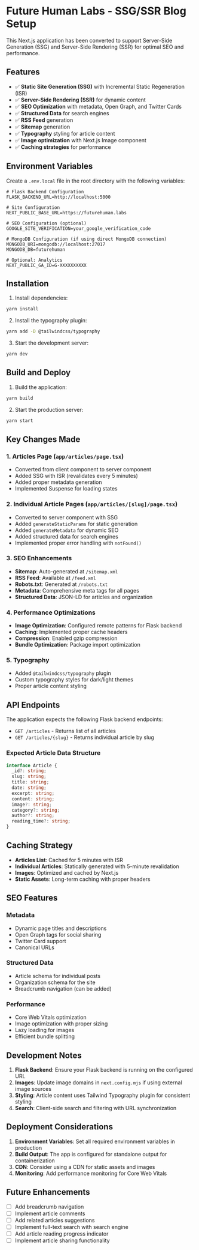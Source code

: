 # Future Human Labs - SSG/SSR Blog Setup

This Next.js application has been converted to support Server-Side Generation (SSG) and Server-Side Rendering (SSR) for optimal SEO and performance.

## Features

- ✅ **Static Site Generation (SSG)** with Incremental Static Regeneration (ISR)
- ✅ **Server-Side Rendering (SSR)** for dynamic content
- ✅ **SEO Optimization** with metadata, Open Graph, and Twitter Cards
- ✅ **Structured Data** for search engines
- ✅ **RSS Feed** generation
- ✅ **Sitemap** generation
- ✅ **Typography** styling for article content
- ✅ **Image optimization** with Next.js Image component
- ✅ **Caching strategies** for performance

## Environment Variables

Create a `.env.local` file in the root directory with the following variables:

```env
# Flask Backend Configuration
FLASK_BACKEND_URL=http://localhost:5000

# Site Configuration
NEXT_PUBLIC_BASE_URL=https://futurehuman.labs

# SEO Configuration (optional)
GOOGLE_SITE_VERIFICATION=your_google_verification_code

# MongoDB Configuration (if using direct MongoDB connection)
MONGODB_URI=mongodb://localhost:27017
MONGODB_DB=futurehuman

# Optional: Analytics
NEXT_PUBLIC_GA_ID=G-XXXXXXXXXX
```

## Installation

1. Install dependencies:

```bash
yarn install
```

2. Install the typography plugin:

```bash
yarn add -D @tailwindcss/typography
```

3. Start the development server:

```bash
yarn dev
```

## Build and Deploy

1. Build the application:

```bash
yarn build
```

2. Start the production server:

```bash
yarn start
```

## Key Changes Made

### 1. Articles Page (`app/articles/page.tsx`)

- Converted from client component to server component
- Added SSG with ISR (revalidates every 5 minutes)
- Added proper metadata generation
- Implemented Suspense for loading states

### 2. Individual Article Pages (`app/articles/[slug]/page.tsx`)

- Converted to server component with SSG
- Added `generateStaticParams` for static generation
- Added `generateMetadata` for dynamic SEO
- Added structured data for search engines
- Implemented proper error handling with `notFound()`

### 3. SEO Enhancements

- **Sitemap**: Auto-generated at `/sitemap.xml`
- **RSS Feed**: Available at `/feed.xml`
- **Robots.txt**: Generated at `/robots.txt`
- **Metadata**: Comprehensive meta tags for all pages
- **Structured Data**: JSON-LD for articles and organization

### 4. Performance Optimizations

- **Image Optimization**: Configured remote patterns for Flask backend
- **Caching**: Implemented proper cache headers
- **Compression**: Enabled gzip compression
- **Bundle Optimization**: Package import optimization

### 5. Typography

- Added `@tailwindcss/typography` plugin
- Custom typography styles for dark/light themes
- Proper article content styling

## API Endpoints

The application expects the following Flask backend endpoints:

- `GET /articles` - Returns list of all articles
- `GET /articles/{slug}` - Returns individual article by slug

### Expected Article Data Structure

```typescript
interface Article {
  _id?: string;
  slug: string;
  title: string;
  date: string;
  excerpt: string;
  content: string;
  image?: string;
  category?: string;
  author?: string;
  reading_time?: string;
}
```

## Caching Strategy

- **Articles List**: Cached for 5 minutes with ISR
- **Individual Articles**: Statically generated with 5-minute revalidation
- **Images**: Optimized and cached by Next.js
- **Static Assets**: Long-term caching with proper headers

## SEO Features

### Metadata

- Dynamic page titles and descriptions
- Open Graph tags for social sharing
- Twitter Card support
- Canonical URLs

### Structured Data

- Article schema for individual posts
- Organization schema for the site
- Breadcrumb navigation (can be added)

### Performance

- Core Web Vitals optimization
- Image optimization with proper sizing
- Lazy loading for images
- Efficient bundle splitting

## Development Notes

1. **Flask Backend**: Ensure your Flask backend is running on the configured URL
2. **Images**: Update image domains in `next.config.mjs` if using external image sources
3. **Styling**: Article content uses Tailwind Typography plugin for consistent styling
4. **Search**: Client-side search and filtering with URL synchronization

## Deployment Considerations

1. **Environment Variables**: Set all required environment variables in production
2. **Build Output**: The app is configured for standalone output for containerization
3. **CDN**: Consider using a CDN for static assets and images
4. **Monitoring**: Add performance monitoring for Core Web Vitals

## Future Enhancements

- [ ] Add breadcrumb navigation
- [ ] Implement article comments
- [ ] Add related articles suggestions
- [ ] Implement full-text search with search engine
- [ ] Add article reading progress indicator
- [ ] Implement article sharing functionality
